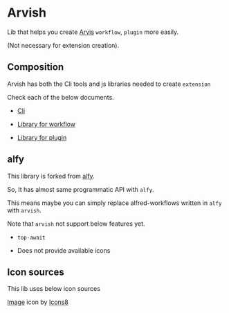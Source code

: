 # Arvish

Lib that helps you create [Arvis](https://github.com/jopemachine/arvis) `workflow`, `plugin` more easily.

(Not necessary for extension creation).

## Composition

Arvish has both the Cli tools and js libraries needed to create `extension`

Check each of the below documents.

* [Cli](./documents/cli.md)

* [Library for workflow](./documents/lib-workflow.md)

* [Library for plugin](./documents/lib-plugin.md)

## alfy

This library is forked from [alfy](https://github.com/sindresorhus/alfy).

So, It has almost same programmatic API with `alfy`.

This means maybe you can simply replace alfred-workflows written in `alfy` with `arvish`.

Note that `arvish` not support below features yet.

* `top-await`

* Does not provide available icons

## Icon sources

This lib uses below icon sources

<a target="_blank" href="https://icons8.com">Image</a> icon by <a target="_blank" href="https://icons8.com">Icons8</a>
